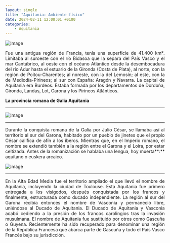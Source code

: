 ```yaml
---
layout: single
title: "Aquitania: Ambiente físico"
date: 2024-02-11 12:00:01 +0100
categories: 
    - Aquitania
---
```

![image](https://github.com/user-attachments/assets/1164088a-477e-4cd6-8cdb-9af0d69fabba)

<div align="justify">Fue una antigua región de Francia, tenía
una superficie de 41.400 km². Limitaba al suroeste con el río Bidasoa
que la separa del País Vasco y el mar Cantábrico, al oeste con el océano
Atlántico desde la desembocadura del río Adur hasta el estuario de la
Gironda (Costa de Plata), al norte, con la región de Poitou-Charentes;
al noreste, con la del Lemosín; al este, con la de Mediodía-Pirineos; al
sur con España: Aragón y Navarra. La capital de Aquitania era Burdeos.
Estaba formada por los departamentos de Dordoña, Gironda, Landas, Lot,
Garona y los Pirineos Atlánticos.

**La provincia romana de Galia Aquitania**

---
![image](https://github.com/user-attachments/assets/d95f100f-39a3-45ff-b19b-b93c36bf77a0)

---
Durante la conquista romana de la Galia
por Julio César, se llamaba así al territorio al sur del Garona,
habitado por un pueblo de jinetes que el propio César califica de afín a
los íberos. Mientras que, en el Imperio romano, el nombre se extendió
también a la región entre el Garona y el Loira, por estar celtizada.
Antes de la romanización se hablaba una lengua, hoy muerta**:** aquitano
o euskera arcaico.

![image](https://github.com/user-attachments/assets/ccfeb020-869d-4bd7-9a4a-bdcc4006f044)

---
En la Alta Edad Media fue el territorio
ampliado el que llevó el nombre de Aquitania, incluyendo la ciudad de
Toulouse. Esta Aquitania fue primero entregada a los visigodos, después
conquistada por los francos y finalmente, estructurada como ducado
independiente. La región al sur del Garona recibía entonces el nombre de
Vasconia y permaneció libre, uniéndose al Ducado de Aquitania. El Ducado
de Aquitania y Vasconia acabó cediendo a la presión de los francos
carolingios tras la invasión musulmana. El nombre de Aquitania fue
sustituido por otros como Gascuña o Guyena. Recientemente ha sido
recuperado para denominar una región de la República Francesa que abarca
parte de Gascuña y todo el País Vasco Francés bajo su jurisdicción.
